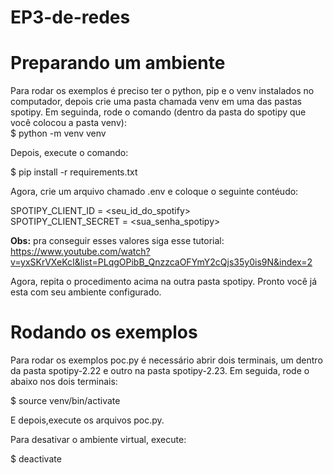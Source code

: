 # EP3-de-redes
# Preparando um ambiente
Para rodar os exemplos é preciso ter o python, pip e o venv instalados no computador, depois crie uma pasta chamada venv em uma das pastas spotipy.
Em seguinda, rode o comando (dentro da pasta do spotipy que você colocou a pasta venv):  
  $ python -m venv venv

Depois, execute o comando:  

  $ pip install -r requirements.txt

Agora, crie um arquivo chamado .env e coloque o seguinte contéudo:  

  SPOTIPY_CLIENT_ID = <seu_id_do_spotify>  
  SPOTIPY_CLIENT_SECRET = <sua_senha_spotipy>  
  
  **Obs:** pra conseguir esses valores siga esse tutorial: https://www.youtube.com/watch?v=yxSKrVXeKcI&list=PLqgOPibB_QnzzcaOFYmY2cQjs35y0is9N&index=2

Agora, repita o procedimento acima na outra pasta spotipy. Pronto você já esta com seu ambiente configurado.

# Rodando os exemplos
Para rodar os exemplos poc.py é necessário abrir dois terminais, um dentro da pasta spotipy-2.22 e outro na pasta spotipy-2.23.
Em seguida, rode o abaixo nos dois terminais:  

  $ source venv/bin/activate

E depois,execute os arquivos poc.py.

Para desativar o ambiente virtual, execute:  

  $ deactivate
